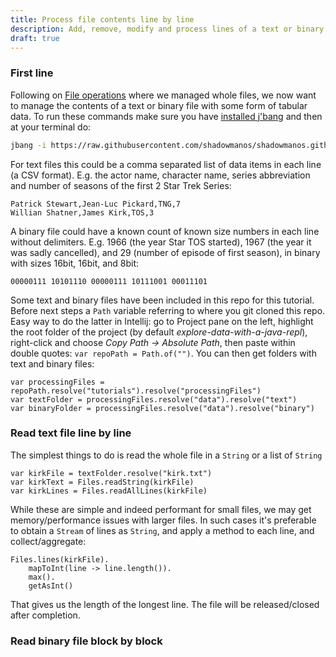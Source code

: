```yaml
---
title: Process file contents line by line
description: Add, remove, modify and process lines of a text or binary file with Java
draft: true
---
```


### First line

Following on [File operations](fileOperations.md) where we managed whole files, we now want to manage the contents of a text or binary file with some form of tabular data. To run these commands make sure you have [installed j'bang](https://github.com/maxandersen/jbang#installation) and then
at your terminal do:

```bash
jbang -i https://raw.githubusercontent.com/shadowmanos/shadowmanos.github.io/main/content/tutorials/processingFiles/fileOperations.jsh
```

For text files this could be a comma separated list of data items in each line (a CSV format). E.g. the actor name, character name, series abbreviation and number of seasons of the first 2 Star Trek Series:

```csv
Patrick Stewart,Jean-Luc Pickard,TNG,7
Willian Shatner,James Kirk,TOS,3
```

A binary file could have a known count of known size numbers in each line without delimiters. E.g. 1966 (the year Star TOS started), 1967 (the year it was sadly cancelled), and 29 (number of episode of first season), in binary with sizes 16bit, 16bit, and 8bit:

```text
00000111 10101110 00000111 10111001 00011101
```

Some text and binary files have been included in this repo for this tutorial. Before next steps a `Path` variable referring to where you git cloned this repo. Easy way to do the latter in Intellij: go to Project pane on the left, highlight the root folder of the project (by default _explore-data-with-a-java-repl_), right-click and choose _Copy Path -> Absolute Path_, then paste within double quotes: `var repoPath = Path.of("")`. You can then get folders with text and binary files:

```jshelllanguage
var processingFiles = repoPath.resolve("tutorials").resolve("processingFiles")
var textFolder = processingFiles.resolve("data").resolve("text")
var binaryFolder = processingFiles.resolve("data").resolve("binary")
```

### Read text file line by line

The simplest things to do is read the whole file in a `String` or a list of `String`

```jshelllanguage
var kirkFile = textFolder.resolve("kirk.txt")
var kirkText = Files.readString(kirkFile)
var kirkLines = Files.readAllLines(kirkFile)
```

While these are simple and indeed performant for small files, we may get memory/performance issues with larger files. In such cases it's preferable to obtain a `Stream` of lines as `String`, and apply a method to each line, and collect/aggregate:

```jshelllanguage
Files.lines(kirkFile).
    mapToInt(line -> line.length()).
    max().
    getAsInt()
```

That gives us the length of the longest line. The file will be released/closed after completion.

### Read binary file block by block